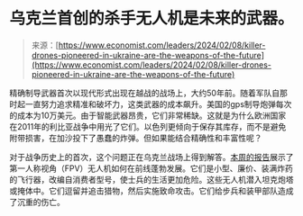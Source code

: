 <!--yml

category: 未分类

date: 2024-05-27 14:46:14

-->

# 乌克兰首创的杀手无人机是未来的武器。

> 来源：[https://www.economist.com/leaders/2024/02/08/killer-drones-pioneered-in-ukraine-are-the-weapons-of-the-future](https://www.economist.com/leaders/2024/02/08/killer-drones-pioneered-in-ukraine-are-the-weapons-of-the-future)

精确制导武器首次以现代形式出现在越战的战场上，大约50年前。随着军队自那时起一直努力追求精准和破坏力，这类武器的成本飙升。美国的gps制导炮弹每次的成本为10万美元。由于智能武器昂贵，它们非常稀缺。这就是为什么欧洲国家在2011年的利比亚战争中用光了它们。以色列更倾向于保存其库存，而不是避免附带损害，在加沙投下了愚蠢的炸弹。但如果能结合精确性和丰富性呢？

对于战争历史上的首次，这个问题正在乌克兰战场上得到解答。[本周的报告](https://www.economist.com/interactive/science-and-technology/2024/02/05/cheap-racing-drones-offer-precision-warfare-at-scale)展示了第一人称视角（FPV）无人机如何在前线蓬勃发展。它们是小型、廉价、装满炸药的飞行器，改编自消费者型号，使士兵的生活更加危险。这些无人机潜入坦克炮塔或掩体中。它们逗留并追击猎物，然后实施致命攻击。它们给步兵和装甲部队造成了沉重的伤亡。
